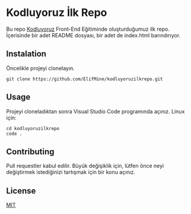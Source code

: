 # Kodluyoruz İlk Repo
Bu repo [Kodluyoruz](https://www.kodluyoruz.org/) Front-End Eğitiminde oluşturduğumuz ilk repo. İçerisinde bir adet README dosyası, bir adet de index.html barındırıyor.
## Instalation 
Öncelikle projeyi clonelayın.
```
git clone https://github.com/ElifMine/kodluyoruzilkrepo.git
```
## Usage
Projeyi cloneladıktan sonra Visual Studio Code programında açınız.
Linux için:
```
cd kodluyoruzilkrepo
code .
```
## Contributing
Pull requestler kabul edilir. Büyük değişiklik için, lütfen önce neyi değiştirmek istediğinizi tartışmak için bir konu açınız. 
## License
[MIT](https://choosealicense.com/licenses/mit/)